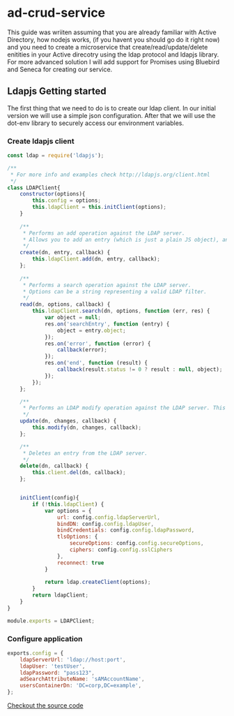 # ad-crud-service

This guide was wriiten assuming that you are already familiar with Active Directory, how nodejs works, (if you havent you should go do it right now) and you need to create a microservice that create/read/update/delete enitities in your Active direcotry using the ldap protocol and ldapjs library.
For more advanced solution I will add support for Promises using Bluebird and Seneca for creating our service.

## Ldapjs Getting started
The first thing that we need to do is to create our ldap client. In our initial version we will use a simple json configuration. After that we will use the dot-env library to securely access our environment variables.


### Create ldapjs client

```javascript
const ldap = require('ldapjs');

/**
 * For more info and examples check http://ldapjs.org/client.html
 */
class LDAPClient{
    constructor(options){
        this.config = options;            
        this.ldapClient = this.initClient(options);
    }
    
    /**
     * Performs an add operation against the LDAP server.
     * Allows you to add an entry (which is just a plain JS object), and as always, controls are optional.
     */
    create(dn, entry, callback) {
        this.ldapClient.add(dn, entry, callback);
    };
    
    /**
     * Performs a search operation against the LDAP server.
     * Options can be a string representing a valid LDAP filter.
     */
    read(dn, options, callback) {
        this.ldapClient.search(dn, options, function (err, res) {
            var object = null;
            res.on('searchEntry', function (entry) {
                object = entry.object;
            });
            res.on('error', function (error) {
                callback(error);
            });
            res.on('end', function (result) {
                callback(result.status != 0 ? result : null, object);
            });
        });
    };

    /**
     * Performs an LDAP modify operation against the LDAP server. This API requires you to pass in a Change object, which is described below. Note that you can pass in a single Change or an array of Change objects.
     */
    update(dn, changes, callback) {
        this.modify(dn, changes, callback);
    };

    /**
     * Deletes an entry from the LDAP server.
     */
    delete(dn, callback) {
        this.client.del(dn, callback);
    };


    initClient(config){
        if (!this.ldapClient) {
            var options = {
                url: config.config.ldapServerUrl,
                bindDN: config.config.ldapUser,
                bindCredentials: config.config.ldapPassword,
                tlsOptions: {
                    secureOptions: config.config.secureOptions,
                    ciphers: config.config.sslCiphers
                },
                reconnect: true
            }
    
            return ldap.createClient(options);
        }
        return ldapClient;
    }
}

module.exports = LDAPClient;

```

### Configure application
```javascript
exports.config = {
    ldapServerUrl: 'ldap://host:port',
    ldapUser: 'testUser',
    ldapPassword: "pass123",
    adSearchAttributeName: 'sAMAccountName',
    usersContainerDn: 'DC=corp,DC=example',
};

```

[Checkout the source code](https://github.com/vgudzhev/ad-crud-service/tree/create-ldapjs-client "Source code")
